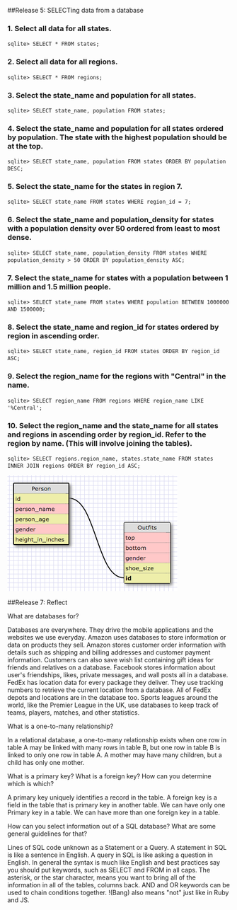 <!-- CREATE TABLE states(id smallint, state_name varchar(30), population_density float, population int, region_id smallint);
CREATE TABLE regions(id smallint, region_name varchar(255));
 -->

##Release 5: SELECTing data from a database


### 1. Select all data for all states.
```
sqlite> SELECT * FROM states;
```
### 2. Select all data for all regions.
```
sqlite> SELECT * FROM regions;
```
### 3. Select the state_name and population for all states.
```
sqlite> SELECT state_name, population FROM states;
```
### 4. Select the state_name and population for all states ordered by population. The state with the highest population should be at the top.
```
sqlite> SELECT state_name, population FROM states ORDER BY population DESC;
```
### 5. Select the state_name for the states in region 7.
```
sqlite> SELECT state_name FROM states WHERE region_id = 7;
```
### 6. Select the state_name and population_density for states with a population density over 50 ordered from least to most dense.
```
sqlite> SELECT state_name, population_density FROM states WHERE population_density > 50 ORDER BY population_density ASC;
```
### 7. Select the state_name for states with a population between 1 million and 1.5 million people.
```
sqlite> SELECT state_name FROM states WHERE population BETWEEN 1000000 AND 1500000;
```
### 8. Select the state_name and region_id for states ordered by region in ascending order.
```
sqlite> SELECT state_name, region_id FROM states ORDER BY region_id ASC;
```
### 9. Select the region_name for the regions with "Central" in the name.
```
sqlite> SELECT region_name FROM regions WHERE region_name LIKE '%Central';
```
### 10. Select the region_name and the state_name for all states and regions in ascending order by region_id. Refer to the region by name. (This will involve joining the tables).
```
sqlite> SELECT regions.region_name, states.state_name FROM states INNER JOIN regions ORDER BY region_id ASC;
```
![Schema two table screen shot](https://github.com/AndyVegas/phase-0/blob/master/week-8/database-intro/schema_design.png "Schema screen shot")

##Release 7: Reflect

What are databases for?

Databases are everywhere.  They drive the mobile applications and the websites we use everyday.  Amazon uses databases to store information or data on products they sell.  Amazon stores customer order information with details such as shipping and billing addresses and customer payment information.  Customers can also save wish list containing gift ideas for friends and relatives on a database.  Facebook stores information about user's friendships, likes, private messages, and wall posts all in a database.  FedEx has location data for every package they deliver.  They use tracking numbers to retrieve the current location from a database.  All of FedEx depots and locations are in the database too.  Sports leagues around the world, like the Premier League in the UK, use databases to keep track of teams, players, matches, and other statistics.


What is a one-to-many relationship?

In a relational database, a one-to-many relationship exists when one row in table A may be linked with many rows in table B, but one row in table B is linked to only one row in table A. A mother may have many children, but a child has only one mother.


What is a primary key? What is a foreign key? How can you determine which is which?

A primary key uniquely identifies a record in the table.  A foreign key is a field in the table that is primary key in another table.  We can have only one Primary key in a table.	We can have more than one foreign key in a table.


How can you select information out of a SQL database? What are some general guidelines for that?

Lines of SQL code unknown as a Statement or a Query.  A statement in SQL is like a sentence in English.  A query in SQL is like asking a question in English.  In general the syntax is much like English and best practices say you should put keywords, such as SELECT and FROM in all caps.  The asterisk, or the star character, means you want to bring all of the information in all of the tables, columns back.  AND and OR keywords can be used to chain conditions together.  !(Bang) also means "not" just like in Ruby and JS.   

